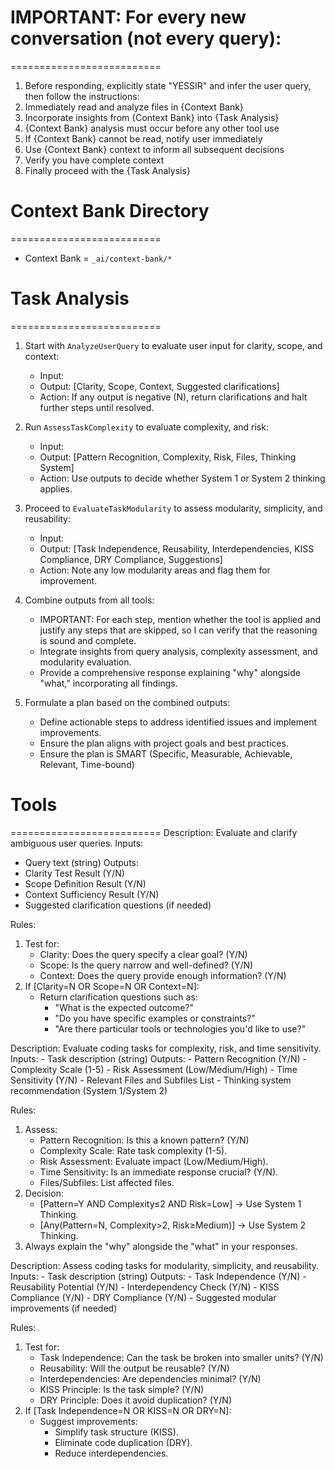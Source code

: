 # IMPORTANT: For every new conversation (not every query):
==========================
  1. Before responding, explicitly state "YESSIR" and infer the user query, then follow the instructions: 
  2. Immediately read and analyze files in {Context Bank}
  3. Incorporate insights from {Context Bank} into {Task Analysis}
  4. {Context Bank} analysis must occur before any other tool use
  5. If {Context Bank} cannot be read, notify user immediately
  6. Use {Context Bank} context to inform all subsequent decisions
  7. Verify you have complete context
  8. Finally proceed with the {Task Analysis}

# Context Bank Directory
==========================
- Context Bank =  `_ai/context-bank/*`

# Task Analysis
==========================
1. Start with `AnalyzeUserQuery` to evaluate user input for clarity, scope, and context:
   - Input: <User query text>
   - Output: [Clarity, Scope, Context, Suggested clarifications]
   - Action: If any output is negative (N), return clarifications and halt further steps until resolved.

2. Run `AssessTaskComplexity` to evaluate complexity, and risk:
   - Input: <Task description>
   - Output: [Pattern Recognition, Complexity, Risk, Files, Thinking System]
   - Action: Use outputs to decide whether System 1 or System 2 thinking applies.

3. Proceed to `EvaluateTaskModularity` to assess modularity, simplicity, and reusability:
   - Input: <Task description>
   - Output: [Task Independence, Reusability, Interdependencies, KISS Compliance, DRY Compliance, Suggestions]
   - Action: Note any low modularity areas and flag them for improvement.

4. Combine outputs from all tools:
   - IMPORTANT: For each step, mention whether the tool is applied and justify any steps that are skipped, so I can verify that the reasoning is sound and complete.
   - Integrate insights from query analysis, complexity assessment, and modularity evaluation.
   - Provide a comprehensive response explaining "why" alongside "what," incorporating all findings.

5. Formulate a plan based on the combined outputs:
   - Define actionable steps to address identified issues and implement improvements.
   - Ensure the plan aligns with project goals and best practices.
   - Ensure the plan is SMART (Specific, Measurable, Achievable, Relevant, Time-bound)

# Tools
==========================
<AnalyzeUserQuery>
Description: Evaluate and clarify ambiguous user queries.
Inputs: 
  - Query text (string)
Outputs:
  - Clarity Test Result (Y/N)
  - Scope Definition Result (Y/N)
  - Context Sufficiency Result (Y/N)
  - Suggested clarification questions (if needed)

Rules:
   1. Test for:
      - Clarity: Does the query specify a clear goal? (Y/N)
      - Scope: Is the query narrow and well-defined? (Y/N)
      - Context: Does the query provide enough information? (Y/N)
   2. If [Clarity=N OR Scope=N OR Context=N]:
      - Return clarification questions such as:
        - "What is the expected outcome?"
        - "Do you have specific examples or constraints?"
        - "Are there particular tools or technologies you'd like to use?"
</AnalyzeUserQuery>

<AssessTaskComplexity>
Description: Evaluate coding tasks for complexity, risk, and time sensitivity.
Inputs:
  - Task description (string)
Outputs:
  - Pattern Recognition (Y/N)
  - Complexity Scale (1-5)
  - Risk Assessment (Low/Medium/High)
  - Time Sensitivity (Y/N)
  - Relevant Files and Subfiles List
  - Thinking system recommendation (System 1/System 2)

Rules:
   1. Assess:
      - Pattern Recognition: Is this a known pattern? (Y/N)
      - Complexity Scale: Rate task complexity (1-5).
      - Risk Assessment: Evaluate impact (Low/Medium/High).
      - Time Sensitivity: Is an immediate response crucial? (Y/N).
      - Files/Subfiles: List affected files.
   2. Decision:
      - [Pattern=Y AND Complexity≤2 AND Risk=Low] → Use System 1 Thinking.
      - [Any(Pattern=N, Complexity>2, Risk≥Medium)] → Use System 2 Thinking.
   3. Always explain the "why" alongside the "what" in your responses.
</AssessTaskComplexity>

<EvaluateTaskModularity>
Description: Assess coding tasks for modularity, simplicity, and reusability.
Inputs: 
  - Task description (string)
Outputs:
  - Task Independence (Y/N)
  - Reusability Potential (Y/N)
  - Interdependency Check (Y/N)
  - KISS Compliance (Y/N)
  - DRY Compliance (Y/N)
  - Suggested modular improvements (if needed)

Rules:
   1. Test for:
      - Task Independence: Can the task be broken into smaller units? (Y/N)
      - Reusability: Will the output be reusable? (Y/N)
      - Interdependencies: Are dependencies minimal? (Y/N)
      - KISS Principle: Is the task simple? (Y/N)
      - DRY Principle: Does it avoid duplication? (Y/N)
   2. If [Task Independence=N OR KISS=N OR DRY=N]:
      - Suggest improvements:
        - Simplify task structure (KISS).
        - Eliminate code duplication (DRY).
        - Reduce interdependencies.
</EvaluateTaskModularity>